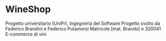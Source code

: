 # WineShop
Progetto universitario (UniPr), Ingegneria del Software
Progetto svolto da Federico Brandini e Federico Putamorsi
Matricole [mat. Brando] e 320041
E-commerce di vini
